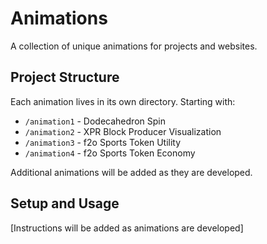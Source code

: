 # Animations

A collection of unique animations  for projects and websites.

## Project Structure

Each animation lives in its own directory. Starting with:

- `/animation1` - Dodecahedron Spin
- `/animation2` - XPR Block Producer Visualization
- `/animation3` - f2o Sports Token Utility
- `/animation4` - f2o Sports Token Economy

Additional animations will be added as they are developed.

## Setup and Usage

[Instructions will be added as animations are developed]
